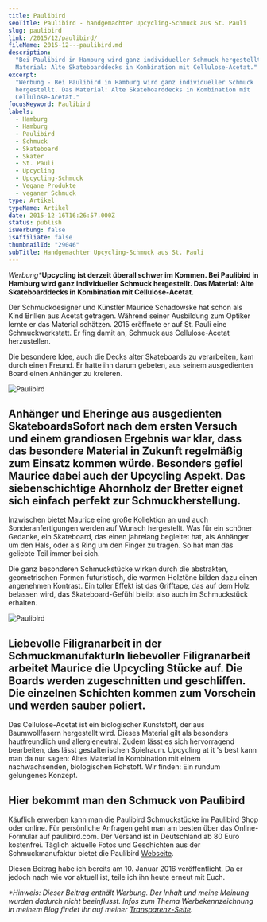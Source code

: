 ```yaml
---
title: Paulibird
seoTitle: Paulibird - handgemachter Upcycling-Schmuck aus St. Pauli
slug: paulibird
link: /2015/12/paulibird/
fileName: 2015-12---paulibird.md
description:
  "Bei Paulibird in Hamburg wird ganz individueller Schmuck hergestellt. Das
  Material: Alte Skateboarddecks in Kombination mit Cellulose-Acetat."
excerpt:
  "Werbung - Bei Paulibird in Hamburg wird ganz individueller Schmuck
  hergestellt. Das Material: Alte Skateboarddecks in Kombination mit
  Cellulose-Acetat."
focusKeyword: Paulibird
labels:
  - Hamburg
  - Hamburg
  - Paulibird
  - Schmuck
  - Skateboard
  - Skater
  - St. Pauli
  - Upcycling
  - Upcycling-Schmuck
  - Vegane Produkte
  - veganer Schmuck
type: Artikel
typeName: Artikel
date: 2015-12-16T16:26:57.000Z
status: publish
isWerbung: false
isAffiliate: false
thumbnailId: "29046"
subTitle: Handgemachter Upcycling-Schmuck aus St. Pauli
---
```


<em>Werbung\*</em><strong>Upcycling ist derzeit überall schwer im Kommen. Bei
Paulibird in Hamburg wird ganz individueller Schmuck hergestellt. Das Material:
Alte Skateboarddecks in Kombination mit Cellulose-Acetat.</strong>

Der Schmuckdesigner und Künstler Maurice Schadowske hat schon als Kind Brillen
aus Acetat getragen. Während seiner Ausbildung zum Optiker lernte er das
Material schätzen. 2015 eröffnete er auf St. Pauli eine Schmuckwerkstatt. Er
fing damit an, Schmuck aus Cellulose-Acetat herzustellen.

Die besondere Idee, auch die Decks alter Skateboards zu verarbeiten, kam durch
einen Freund. Er hatte ihn darum gebeten, aus seinem ausgedienten Board einen
Anhänger zu kreieren.

![Paulibird](http://cardamonchai.com/wp-content/uploads/2020/04/paulibird2-400x300.jpg)

## Anhänger und Eheringe aus ausgedienten SkateboardsSofort nach dem ersten Versuch und einem grandiosen Ergebnis war klar, dass das besondere Material in Zukunft regelmäßig zum Einsatz kommen würde. Besonders gefiel Maurice dabei auch der Upcycling Aspekt. Das siebenschichtige Ahornholz der Bretter eignet sich einfach perfekt zur Schmuckherstellung.

Inzwischen bietet Maurice eine große Kollektion an und auch Sonderanfertigungen
werden auf Wunsch hergestellt. Was für ein schöner Gedanke, ein Skateboard, das
einen jahrelang begleitet hat, als Anhänger um den Hals, oder als Ring um den
Finger zu tragen. So hat man das geliebte Teil immer bei sich.

Die ganz besonderen Schmuckstücke wirken durch die abstrakten, geometrischen
Formen futuristisch, die warmen Holztöne bilden dazu einen angenehmen Kontrast.
Ein toller Effekt ist das Grifftape, das auf dem Holz belassen wird, das
Skateboard-Gefühl bleibt also auch im Schmuckstück erhalten.

![Paulibird](http://cardamonchai.com/wp-content/uploads/2020/04/paulibird1-400x300.jpg)

## Liebevolle Filigranarbeit in der SchmuckmanufakturIn liebevoller Filigranarbeit arbeitet Maurice die Upcycling Stücke auf. Die Boards werden zugeschnitten und geschliffen. Die einzelnen Schichten kommen zum Vorschein und werden sauber poliert.

Das Cellulose-Acetat ist ein biologischer Kunststoff, der aus Baumwollfasern
hergestellt wird. Dieses Material gilt als besonders hautfreundlich und
allergieneutral. Zudem lässt es sich hervorragend bearbeiten, das lässt
gestalterischen Spielraum. Upcycling at it 's best kann man da nur sagen: Altes
Material in Kombination mit einem nachwachsenden, biologischen Rohstoff. Wir
finden: Ein rundum gelungenes Konzept.

## Hier bekommt man den Schmuck von Paulibird

Käuflich erwerben kann man die Paulibird Schmuckstücke im Paulibird Shop oder
online. Für persönliche Anfragen geht man am besten über das Online-Formular auf
paulibird.com. Der Versand ist in Deutschland ab 80 Euro kostenfrei. Täglich
aktuelle Fotos und Geschichten aus der Schmuckmanufaktur bietet die Paulibird
<a href="https://www.paulibird.com/" target="_blank" rel="noopener nofollow">Webseite</a>.

Diesen Beitrag habe ich bereits am 10. Januar 2016 veröffentlicht. Da er jedoch
nach wie vor aktuell ist, teile ich ihn heute erneut mit Euch.

<em>\*Hinweis: Dieser Beitrag enthält Werbung. Der Inhalt und meine Meinung
wurden dadurch nicht beeinflusst. Infos zum Thema Werbekennzeichnung in meinem
Blog findet Ihr auf meiner
<a href="https://cardamonchai.com/werbung/">Transparenz-Seite</a>.</em>
